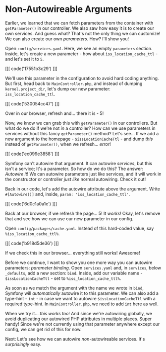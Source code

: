 # Non-Autowireable Arguments

Earlier, we learned that we can fetch parameters from the container
with `getParameter()` in our controller. We also saw how easy it is to create
our own services. And guess what? That's not the only thing we can customize! We
can also create our own *parameters*. How? I'll show you!

Open `config/services.yaml`. Here, we see an empty `parameters` section. Inside,
let's create a new parameter - how about `iss_location_cache_ttl` - and let's
set it to `5`.

[[[ code('17551b3c29') ]]]

We'll use this parameter in the configuration to avoid hard coding anything. 
But first, head back to `MainController.php`, and instead of dumping `kernel.project_dir`,
let's dump our new parameter: `iss_location_cache_ttl`.

[[[ code('530054cc47') ]]]

Over in our browser, refresh and... there it is - 5!

Now, we know we can grab this with `getParameter()` in our controllers. But what
do we do if we're not *in* a controller? How can we use parameters in services
without this fancy `getParameter()` method? Let's see... If we add a new
argument to the homepage - `$issLocationCacheTtl` - and dump *this* instead
of `getParameter()`, when we refresh... *error*! 

[[[ code('ec099e3858') ]]]

Symfony can't autowire that argument. It can autowire *services*, but this
isn't a service; It's a parameter. So how do we do this? The answer: *Autowire it*! 
We can autowire parameters just like services, and it will work in the
constructor or controller *just like* normal autowiring. Check it out!

Back in our code, let's add the autowire attribute above the argument.
Write `#[Autowire()]` and, inside, `param: 'iss_location_cache_ttl'`.

[[[ code('6d0c1a0a1e') ]]]

Back at our browser, if we refresh the page... 5! It *works*! Okay, let's remove that
and see how we can use our new parameter in our config.

Open `config/packages/cache.yaml`. Instead of this hard-coded value, say `%iss_location_cache_ttl%`. 

[[[ code('b918d5de36') ]]]

If we check this in our browser... everything still works! Awesome!

Before we continue, I want to show you one more way you can autowire
parameters: *parameter binding*. Open `services.yaml` and, in `services`, below `_defaults`,
add a new section: `bind`. Inside, add our variable
name - `$issLocationCacheTtl` - set to `%iss_location_cache_ttl%`.

As soon as we match the argument with the name we wrote in `bind`, Symfony will
*automatically* autowire it to this parameter. We can also add a
type-hint - `int` - in case we want to autowire `$issLocationCacheTtl` with a
required type-hint. In `MainController.php`, we need to add `int` here as well.

When we try it... *this works too*! And since we're autowiring globally, we
avoid duplicating our autowired PHP attributes in multiple places. Super handy!
Since we're not currently using that parameter anywhere except our config, we
can get rid of this for now.

Next: Let's see how we can autowire *non*-autowireable services. It's
*surprisingly* easy.
